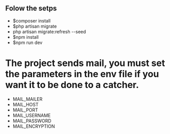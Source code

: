 ## Folow the setps

- $composer install
- $php artisan migrate
- php artisan migrate:refresh --seed
- $npm install
- $npm run dev

# The project sends mail, you must set the parameters in the env file if you want it to be done to a catcher.
- MAIL_MAILER
- MAIL_HOST
- MAIL_PORT
- MAIL_USERNAME
- MAIL_PASSWORD
- MAIL_ENCRYPTION
